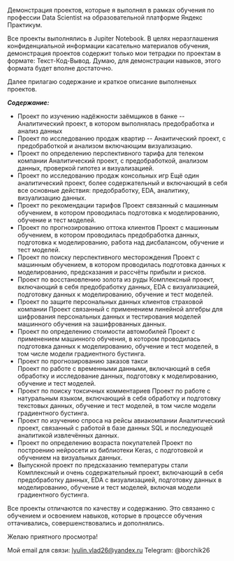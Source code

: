 
Демонстрация проектов, которые я выполнял в рамках обучения по профессии Data Scientist на образовательной платформе Яндекс Практикум.

Все проекты выполнялись в Jupiter Notebook. В целях неразглашения конфиденциальной информации касательно материалов обучения, демонстрация проектов содержит только мои тетрадки по проектам в формате: Текст-Код-Вывод. Думаю, для демонстрации навыков, этого формата будет вполне достаточно.

Далее прилагаю содержание и краткое описание выполненых проектов.

_**Содержание:**_

-   Проект по изучению надёжности заёмщиков в банке -- Аналитический проект, в котором выполнялась предобработка и анализ данных
-   Проект по исследованию продаж квартир -- Анаитический проект, с предобработкой и анализом включающим визуализацию.
-   Проект по определению перспективного тарифа для телеком компании
    Аналитический проект, с предобработкой, анализом данных, проверкой гипотез и визуализацией.
-   Проект по исследованию продаж консольных игр 
    Ещё один аналитический проект, более содержательный и включающий в себя все основные действия: предобработку, EDA, аналитику, визуализацию данных.
-   Проект по рекомендации тарифов
    Проект связанный с машинным обучением, в котором проводилась подготовка к моделированию, обучение и тест моделей.
-   Проект по прогнозированию оттока клиентов
    Проект с машинным обучением, в котором проводилась предобработка данных, подготовка к моделированию, работа над дисбалансом, обучение и тест моделей.
-   Проект по поиску перспективного месторождения
    Проект с машинным обучением, в котором проводилась подготовка данных к моделированию, предсказания и рассчёты прибыли и рисков.
-   Проект по восстановлению золота из руды
    Комплексный проект, включающий в себя предобработку данных, EDA с визуализацией, подготовку данных к моделированию, обучение и тест моделей.
-   Проект по защите персональных данных клиентов страховой компании
    Проект связанный с применением линейной алгебры для шифрования персональных данных и тестирования моделей машинного обучения на зашифрованных данных.
-   Проект по определению стоимости автомобилей
    Проект с применением машинного обучения, в котором проводилась подготовка данных к моделированию, обучение и тест моделей, в том числе модели градиентного бустинга.
-   Проект по прогнозированию заказов такси  
    Проект по работе с временными данными, включающий в себя обработку и исследование данных, подготовку к моделированию, обучение и тест моделей.
-   Проект по поиску токсичных комментариев
    Проект по работе с натуральным языком, включающий в себя обработку и подготовку текстовых данных, обучение и тест моделей, в том числе модели градиентного бустинга.
-   Проект по изучению спроса на рейсы авиакомпании
    Аналитический проект, связанный с работой в базе данных SQL и последующей аналитикой извлечённых данных.
-   Проект по определению возраста покупателей
    Проект по построению нейросети из библиотеки Keras, с подготовкой и обучением на визуальных данных.
-   Выпускной проект по предсказанию температуры стали
    Комплексный и очень содержательный проект, включающий в себя предобработку данных, EDA с визуализацией, подготовку данных в моделированию, обучение и тест моделей, включая модели градиентного бустинга.

Все проекты отличаются по качеству и содержанию. Это связанно с обучением и освоением навыков, которые в процессе обучения оттачивались, совершенствовались и дополнялись.

Желаю приятного просмотра!

Мой email для связи:  lyulin.vlad26@yandex.ru
Telegram: @borchik26
